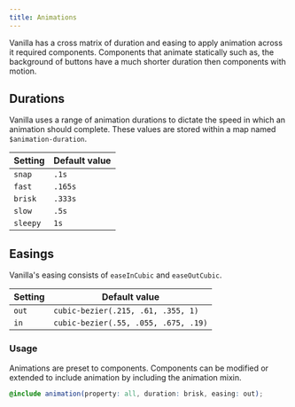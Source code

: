 ```yaml
---
title: Animations
---
```


Vanilla has a cross matrix of duration and easing to apply animation across
it required components. Components that animate statically such as, the
background of buttons have a much shorter duration then components with
motion.

## Durations

Vanilla uses a range of animation durations to dictate the speed in which an
animation should complete. These values are stored within a map named
`$animation-duration`.

Setting  | Default value
 ------------- | -------------
`snap`   | `.1s`
`fast`   | `.165s`
`brisk`   | `.333s`
`slow`   | `.5s`
`sleepy`   | `1s`

## Easings

Vanilla's easing consists of `easeInCubic` and `easeOutCubic`.

Setting  | Default value
 ------------- | -------------
`out`   | `cubic-bezier(.215, .61, .355, 1)`
`in`   | `cubic-bezier(.55, .055, .675, .19)`

### Usage

Animations are preset to components. Components can be modified or extended to
include animation by including the animation mixin.

```scss
@include animation(property: all, duration: brisk, easing: out);
```
